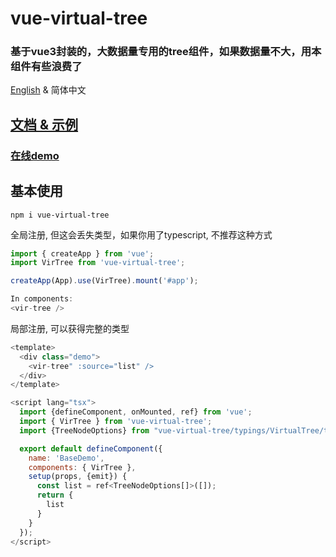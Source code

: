 # vue-virtual-tree
### 基于vue3封装的，大数据量专用的tree组件，如果数据量不大，用本组件有些浪费了

[English](README.md) & 简体中文

## [文档 & 示例](https://lychub.github.io/vue-virtual-tree)
### [在线demo](https://stackblitz.com/edit/vue-virtual-tree-demos?file=src/App.vue)

## 基本使用

```
npm i vue-virtual-tree
```

全局注册, 但这会丢失类型，如果你用了typescript, 不推荐这种方式
``` js
import { createApp } from 'vue';
import VirTree from 'vue-virtual-tree';

createApp(App).use(VirTree).mount('#app');

In components:
<vir-tree />
```


局部注册, 可以获得完整的类型
``` js
<template>
  <div class="demo">
    <vir-tree" :source="list" />
  </div>
</template>

<script lang="tsx">
  import {defineComponent, onMounted, ref} from 'vue';
  import { VirTree } from 'vue-virtual-tree';
  import {TreeNodeOptions} from "vue-virtual-tree/typings/VirtualTree/types";

  export default defineComponent({
    name: 'BaseDemo',
    components: { VirTree },
    setup(props, {emit}) {
      const list = ref<TreeNodeOptions[]>([]);
      return {
        list
      }
    }
  });
</script>

```
